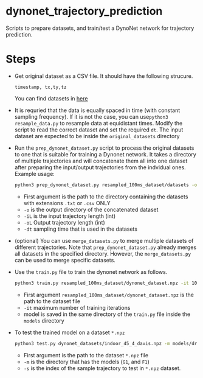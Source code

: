 # dynonet_trajectory_prediction
Scripts to prepare datasets, and train/test a DynoNet network for trajectory prediction.

# Steps
* Get original dataset as a CSV file. It should have the following strucure.
    ```csv
    timestamp, tx,ty,tz
    ```
    You can find datasets in [here](https://fpv.ifi.uzh.ch/datasets/)
* It is requried that the data is equally spaced in time (with constant sampling frequency). If it is not the case, you can use`python3 resample_data.py` to resample data at equidistant times. Modify the script to read the correct dataset and set the required `dt`. The input dataset are expected to be inside the `original_datasets` directory

* Run the `prep_dynonet_dataset.py` script to process the original datasets to one that is suitable for training a Dynonet network. It takes a directory of multiple trajectories and will concatenate them all into one dataset after preparing the input/output trajectories from the indvidual ones. Example usage:
    ```bash
    python3 prep_dynonet_dataset.py resampled_100ms_dataset/datasets -o resampled_100ms_dataset -iL 10 -oL 5 -dt 0.1
    ```
    * First argument is the path to the directory containing the datasets with extensions `.txt` or `.csv` ONLY
    * `-o` is the output directory of the concatenated dataset
    * `-iL` is the input trajectory length (int)
    * `-oL` Output trajectory length (int)
    * `-dt` sampling time that is used in the datasets

* (optional) You can use `merge_datasets.py` to merge multiple datasets of different trajectories. Note that `prep_dynonet_dataset.py` already merges all datasets in the specified directory. However, the `merge_datasets.py` can be used to merge specific datasets.

* Use the `train.py` file to train the dynonet network as follows.
    ```bash
    python3 train.py resampled_100ms_dataset/dynonet_dataset.npz -it 10000 
    ```
    * First argument `resampled_100ms_dataset/dynonet_dataset.npz` is the path to the dataset file
    * `-it` maximum number of training iterations
    * model is saved in the same directory of the `train.py` file inside the `models` directory

* To test the trained model on a dataset `*.npz`
    ```bash
    python3 test.py dynonet_datasets/indoor_45_4_davis.npz -m models/drone_trajecrory_model -s 100
    ```
    * First argument is the path to the dataset `*.npz` file
    * `-m` is the directory that has the models (`G1`, and `F1`) 
    * `-s` is the index of the sample trajectory to test in `*.npz` dataset.